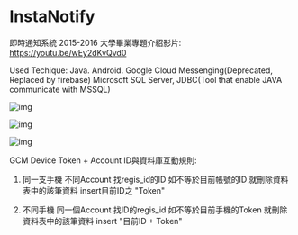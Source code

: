 # InstaNotify

即時通知系統
2015-2016
大學畢業專題介紹影片:
https://youtu.be/wEy2dKvQvd0

Used Techique:
Java. Android. Google Cloud Messenging(Deprecated, Replaced by firebase)
Microsoft SQL Server, JDBC(Tool that enable JAVA communicate with MSSQL)
               
![img](http://i.imgur.com/eAh7U77.jpg "App Screenshot 1")

![img](http://i.imgur.com/X18MUOd.jpg "App Screenshot 2")

![img](http://i.imgur.com/FoGJYWW.jpg "App Screenshot 3")


GCM Device Token + Account ID與資料庫互動規則:
1) 同一支手機 不同Account
    找regis_id的ID
    如不等於目前帳號的ID
    就刪除資料表中的該筆資料
    insert目前ID之 "Token"

2) 不同手機 同一個Account
    找ID的regis_id
    如不等於目前手機的Token
    就刪除資料表中的該筆資料
    insert "目前ID + Token"
